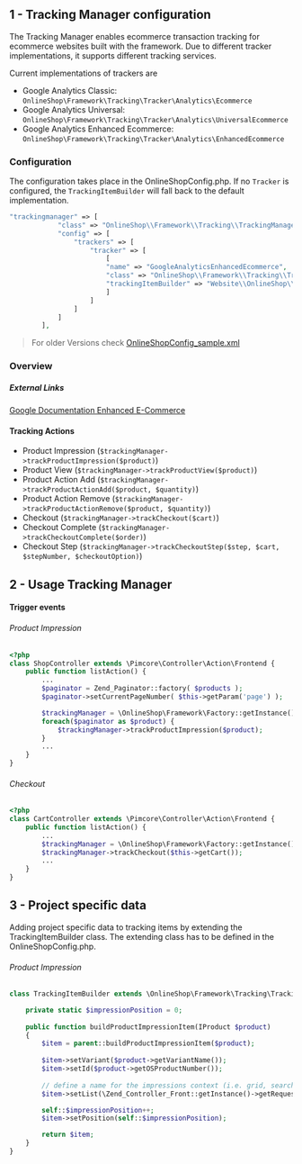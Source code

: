 ## 1 - Tracking Manager configuration

The Tracking Manager enables ecommerce transaction tracking for ecommerce websites built with the framework. Due to
different tracker implementations, it supports different tracking services.

Current implementations of trackers are
* Google Analytics Classic: `OnlineShop\Framework\Tracking\Tracker\Analytics\Ecommerce`
* Google Analytics Universal: `OnlineShop\Framework\Tracking\Tracker\Analytics\UniversalEcommerce`
* Google Analytics Enhanced Ecommerce: `OnlineShop\Framework\Tracking\Tracker\Analytics\EnhancedEcommerce`


### Configuration

The configuration takes place in the OnlineShopConfig.php. If no `Tracker` is configured, the `TrackingItemBuilder` will
fall back to the default implementation.
```php
"trackingmanager" => [
            "class" => "OnlineShop\\Framework\\Tracking\\TrackingManager",
            "config" => [
                "trackers" => [
                    "tracker" => [
                        [
                        "name" => "GoogleAnalyticsEnhancedEcommerce",
                        "class" => "OnlineShop\\Framework\\Tracking\\Tracker\\Analytics\\EnhancedEcommerce",
                        "trackingItemBuilder" => "Website\\OnlineShop\\Tracking\\TrackingItemBuilder"
                        ]
                    ]
                ]
            ]
        ],
```

> For older Versions check [OnlineShopConfig_sample.xml](/config/OnlineShopConfig_sample.xml)

### Overview

##### External Links
[Google Documentation Enhanced E-Commerce](https://developers.google.com/analytics/devguides/collection/analyticsjs/enhanced-ecommerce)

#### Tracking Actions

* Product Impression        (```$trackingManager->trackProductImpression($product)```)
* Product View              (```$trackingManager->trackProductView($product)```)
* Product Action Add        (```$trackingManager->trackProductActionAdd($product, $quantity)```)
* Product Action Remove     (```$trackingManager->trackProductActionRemove($product, $quantity)```)
* Checkout                  (```$trackingManager->trackCheckout($cart)```)
* Checkout Complete         (```$trackingManager->trackCheckoutComplete($order)```)
* Checkout Step             (```$trackingManager->trackCheckoutStep($step, $cart, $stepNumber, $checkoutOption)```)

## 2 - Usage Tracking Manager

#### Trigger events
###### _Product Impression_
```php
<?php
class ShopController extends \Pimcore\Controller\Action\Frontend {
    public function listAction() {
        ...
        $paginator = Zend_Paginator::factory( $products );
        $paginator->setCurrentPageNumber( $this->getParam('page') );

        $trackingManager = \OnlineShop\Framework\Factory::getInstance()->getTrackingManager();
        foreach($paginator as $product) {
            $trackingManager->trackProductImpression($product);
        }
        ...
    }
}

```

###### _Checkout_
```php
<?php
class CartController extends \Pimcore\Controller\Action\Frontend {
    public function listAction() {
        ...
        $trackingManager = \OnlineShop\Framework\Factory::getInstance()->getTrackingManager();
        $trackingManager->trackCheckout($this->getCart());
        ...
    }
}

```


## 3 - Project specific data

Adding project specific data to tracking items by extending the TrackingItemBuilder class. The extending class has to be defined in the OnlineShopConfig.php.

###### _Product Impression_

```php
class TrackingItemBuilder extends \OnlineShop\Framework\Tracking\TrackingItemBuilder {

    private static $impressionPosition = 0;
    
    public function buildProductImpressionItem(IProduct $product)
    {
        $item = parent::buildProductImpressionItem($product);
        
        $item->setVariant($product->getVariantName());
        $item->setId($product->getOSProductNumber());
        
        // define a name for the impressions context (i.e. grid, search, ... )
        $item->setList(\Zend_Controller_Front::getInstance()->getRequest()->getActionName());

        self::$impressionPosition++;
        $item->setPosition(self::$impressionPosition);

        return $item;
    }
}
```



